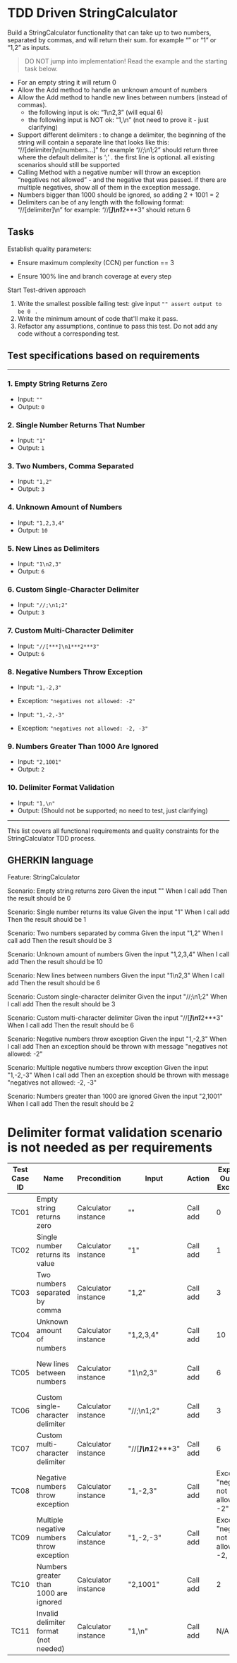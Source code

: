 # TDD Driven StringCalculator

Build a StringCalculator functionality that can take up to two numbers, separated by commas, and will return their sum. 
for example “” or “1” or “1,2” as inputs.

> DO NOT jump into implementation! Read the example and the starting task below.

- For an empty string it will return 0
- Allow the Add method to handle an unknown amount of numbers
- Allow the Add method to handle new lines between numbers (instead of commas).
  - the following input is ok: “1\n2,3” (will equal 6)
  - the following input is NOT ok: “1,\n” (not need to prove it - just clarifying)
- Support different delimiters : to change a delimiter, the beginning of the string will contain a separate line that looks like this: “//[delimiter]\n[numbers…]” for example “//;\n1;2” should return three where the default delimiter is ‘;’ .
the first line is optional. all existing scenarios should still be supported
- Calling Method with a negative number will throw an exception “negatives not allowed” - and the negative that was passed. if there are multiple negatives, show all of them in the exception message.
- Numbers bigger than 1000 should be ignored, so adding 2 + 1001 = 2
- Delimiters can be of any length with the following format: “//[delimiter]\n” for example: “//[***]\n1***2***3” should return 6

## Tasks



Establish quality parameters:

- Ensure  maximum complexity (CCN) per function == 3

- Ensure 100% line and branch coverage at every step

  

Start Test-driven approach

1. Write the smallest possible failing test: give input `"" assert output to be 0 ` .
2. Write the minimum amount of code that'll make it pass.
3. Refactor any assumptions, continue to pass this test. Do not add any code without a corresponding test.




## Test specifications based on requirements

---

### 1. **Empty String Returns Zero**
- Input: `""`
- Output: `0`

### 2. **Single Number Returns That Number**
- Input: `"1"`
- Output: `1`

### 3. **Two Numbers, Comma Separated**
- Input: `"1,2"`
- Output: `3`

### 4. **Unknown Amount of Numbers**
- Input: `"1,2,3,4"`
- Output: `10`

### 5. **New Lines as Delimiters**
- Input: `"1\n2,3"`
- Output: `6`

### 6. **Custom Single-Character Delimiter**
- Input: `"//;\n1;2"`
- Output: `3`

### 7. **Custom Multi-Character Delimiter**
- Input: `"//[***]\n1***2***3"`
- Output: `6`

### 8. **Negative Numbers Throw Exception**
- Input: `"1,-2,3"`
- Exception: `"negatives not allowed: -2"`

- Input: `"1,-2,-3"`
- Exception: `"negatives not allowed: -2, -3"`

### 9. **Numbers Greater Than 1000 Are Ignored**
- Input: `"2,1001"`
- Output: `2`

### 10. **Delimiter Format Validation**
- Input: `"1,\n"`
- Output: (Should not be supported; no need to test, just clarifying)

---

This list covers all functional requirements and quality constraints for the StringCalculator TDD process.


##  GHERKIN language

Feature: StringCalculator

  Scenario: Empty string returns zero
    Given the input ""
    When I call add
    Then the result should be 0

  Scenario: Single number returns its value
    Given the input "1"
    When I call add
    Then the result should be 1

  Scenario: Two numbers separated by comma
    Given the input "1,2"
    When I call add
    Then the result should be 3

  Scenario: Unknown amount of numbers
    Given the input "1,2,3,4"
    When I call add
    Then the result should be 10

  Scenario: New lines between numbers
    Given the input "1\n2,3"
    When I call add
    Then the result should be 6

  Scenario: Custom single-character delimiter
    Given the input "//;\n1;2"
    When I call add
    Then the result should be 3

  Scenario: Custom multi-character delimiter
    Given the input "//[***]\n1***2***3"
    When I call add
    Then the result should be 6

  Scenario: Negative numbers throw exception
    Given the input "1,-2,3"
    When I call add
    Then an exception should be thrown with message "negatives not allowed: -2"

  Scenario: Multiple negative numbers throw exception
    Given the input "1,-2,-3"
    When I call add
    Then an exception should be thrown with message "negatives not allowed: -2, -3"

  Scenario: Numbers greater than 1000 are ignored
    Given the input "2,1001"
    When I call add
    Then the result should be 2

# Delimiter format validation scenario is not needed as per requirements



| Test Case ID | Name                                   | Precondition         | Input                | Action         | Expected Output / Exception                | Comment                                      |
|--------------|----------------------------------------|----------------------|----------------------|---------------|---------------------------------------------|----------------------------------------------|
| TC01         | Empty string returns zero               | Calculator instance  | ""                   | Call add      | 0                                           | Basic case                                   |
| TC02         | Single number returns its value         | Calculator instance  | "1"                  | Call add      | 1                                           | Single value                                 |
| TC03         | Two numbers separated by comma          | Calculator instance  | "1,2"                | Call add      | 3                                           | Standard comma delimiter                     |
| TC04         | Unknown amount of numbers               | Calculator instance  | "1,2,3,4"            | Call add      | 10                                          | Multiple values                              |
| TC05         | New lines between numbers               | Calculator instance  | "1\n2,3"             | Call add      | 6                                           | Supports newline as delimiter                |
| TC06         | Custom single-character delimiter       | Calculator instance  | "//;\n1;2"           | Call add      | 3                                           | Custom delimiter                             |
| TC07         | Custom multi-character delimiter        | Calculator instance  | "//[***]\n1***2***3" | Call add      | 6                                           | Multi-character delimiter                    |
| TC08         | Negative numbers throw exception        | Calculator instance  | "1,-2,3"             | Call add      | Exception: "negatives not allowed: -2"      | Exception for negative input                 |
| TC09         | Multiple negative numbers throw exception| Calculator instance  | "1,-2,-3"            | Call add      | Exception: "negatives not allowed: -2, -3"  | Exception lists all negatives                |
| TC10         | Numbers greater than 1000 are ignored   | Calculator instance  | "2,1001"             | Call add      | 2                                           | Ignores numbers > 1000                       |
| TC11         | Invalid delimiter format (not needed)   | Calculator instance  | "1,\n"               | Call add      | N/A                                         | Not required to test, just for



